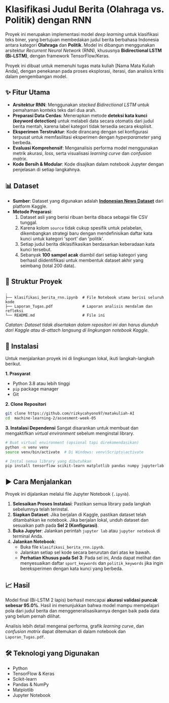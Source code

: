 # Klasifikasi Judul Berita (Olahraga vs. Politik) dengan RNN

Proyek ini merupakan implementasi model *deep learning* untuk klasifikasi teks biner, yang bertujuan membedakan judul berita berbahasa Indonesia antara kategori **Olahraga** dan **Politik**. Model ini dibangun menggunakan arsitektur *Recurrent Neural Network* (RNN), khususnya **Bidirectional LSTM (Bi-LSTM)**, dengan framework TensorFlow/Keras.

Proyek ini dibuat untuk memenuhi tugas mata kuliah [Nama Mata Kuliah Anda], dengan penekanan pada proses eksplorasi, iterasi, dan analisis kritis dalam pengembangan model.

## ✨ Fitur Utama

  - **Arsitektur RNN**: Menggunakan *stacked Bidirectional LSTM* untuk pemahaman konteks teks dari dua arah.
  - **Preparasi Data Cerdas**: Menerapkan metode **deteksi kata kunci (keyword detection)** untuk melabeli data secara otomatis dari judul berita mentah, karena label kategori tidak tersedia secara eksplisit.
  - **Eksperimen Terstruktur**: Kode dirancang dengan sel konfigurasi terpusat untuk memfasilitasi eksperimen dengan *hyperparameter* yang berbeda.
  - **Evaluasi Komprehensif**: Menganalisis performa model menggunakan metrik akurasi, *loss*, serta visualisasi *learning curve* dan *confusion matrix*.
  - **Kode Bersih & Modular**: Kode disajikan dalam notebook Jupyter dengan penjelasan di setiap langkahnya.

## 📊 Dataset

  - **Sumber**: Dataset yang digunakan adalah **[Indonesian News Dataset](https://www.google.com/search?q=https://www.kaggle.com/datasets/faizahmp/indonesian-news-dataset)** dari platform Kaggle.
  - **Metode Preparasi**:
    1.  Dataset asli yang berisi ribuan berita dibaca sebagai file CSV tunggal.
    2.  Karena kolom `source` tidak cukup spesifik untuk pelabelan, dikembangkan strategi baru dengan mendefinisikan daftar kata kunci untuk kategori 'sport' dan 'politik'.
    3.  Setiap judul berita diklasifikasikan berdasarkan keberadaan kata kunci tersebut.
    4.  Sebanyak **100 sampel acak** diambil dari setiap kategori yang berhasil diidentifikasi untuk membentuk dataset akhir yang seimbang (total 200 data).

## 📂 Struktur Proyek

```
.
├── klasifikasi_berita_rnn.ipynb  # File Notebook utama berisi seluruh kode
├── Laporan_Tugas.pdf             # Laporan analisis mendalam dan refleksi
└── README.md                     # File ini
```

*Catatan: Dataset tidak disertakan dalam repositori ini dan harus diunduh dari Kaggle atau di-attach langsung di lingkungan notebook Kaggle.*

## 🚀 Instalasi

Untuk menjalankan proyek ini di lingkungan lokal, ikuti langkah-langkah berikut.

**1. Prasyarat**

  - Python 3.8 atau lebih tinggi
  - `pip` package manager
  - Git

**2. Clone Repositori**

```bash
git clone https://github.com/rizkycahyono97/matakuliah-AI
cd  machine-learning-2/assesment-week-05
```

**3. Instalasi Dependensi**
Sangat disarankan untuk membuat dan mengaktifkan *virtual environment* sebelum menginstal library.

```bash
# Buat virtual environment (opsional tapi direkomendasikan)
python -m venv venv
source venv/bin/activate  # Di Windows: venv\Scripts\activate

# Instal semua library yang dibutuhkan
pip install tensorflow scikit-learn matplotlib pandas numpy jupyterlab
```

## ▶️ Cara Menjalankan

Proyek ini dijalankan melalui file Jupyter Notebook (`.ipynb`).

1.  **Selesaikan Proses Instalasi**: Pastikan semua library pada langkah sebelumnya telah terinstal.
2.  **Siapkan Dataset**: Jika berjalan di Kaggle, pastikan dataset telah ditambahkan ke notebook. Jika berjalan lokal, unduh dataset dan sesuaikan path pada **Sel 2 (Konfigurasi)**.
3.  **Buka Jupyter**: Jalankan perintah `jupyter lab` atau `jupyter notebook` di terminal Anda.
4.  **Jalankan Notebook**:
      - Buka file `klasifikasi_berita_rnn.ipynb`.
      - Jalankan setiap sel kode secara berurutan dari atas ke bawah.
      - **Perhatian Khusus pada Sel 3**: Pada sel ini, Anda dapat melihat dan menyesuaikan daftar `sport_keywords` dan `politik_keywords` jika ingin bereksperimen dengan kata kunci yang berbeda.

## 📈 Hasil

Model final (Bi-LSTM 2 lapis) berhasil mencapai **akurasi validasi puncak sebesar 95.0%**. Hasil ini menunjukkan bahwa model mampu mempelajari pola dari judul berita dan menggeneralisasikannya dengan baik pada data yang belum pernah dilihat.

Analisis lebih detail mengenai performa, grafik *learning curve*, dan *confusion matrix* dapat ditemukan di dalam notebook dan `Laporan_Tugas.pdf`.

## 🛠️ Teknologi yang Digunakan

  - Python
  - TensorFlow & Keras
  - Scikit-learn
  - Pandas & NumPy
  - Matplotlib
  - Jupyter Notebook